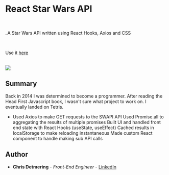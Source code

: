 # React Star Wars API 

<br>

_A Star Wars API written using React Hooks, Axios and CSS

<br>

Use it [here](https://star-wars-search-api.herokuapp.com/)

<br>

<image src="images/game_play_crop.png">

## Summary

Back in 2014 I was determined to become a programmer. After reading the Head First Javascript book, I wasn't sure what project to work on. I eventually landed on Tetris.

* Used Axios to make GET requests to the SWAPI API
Used Promise.all to aggregating the results of multiple promises
Built UI and handled front end state with React Hooks (useState, useEffect) 
Cached results in localStorage to make reloading instantaneous 
Made custom React  component to handle making sub API calls


## Author

* **Chris Detmering** - *Front-End Engineer* - [LinkedIn](https://www.linkedin.com/in/chris-detmering-1b8b9851/)
